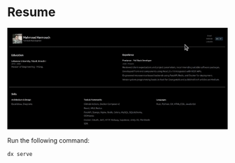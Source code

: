 # Resume

![demo](https://raw.githubusercontent.com/wiseaidev/resume/refs/heads/main/assets/demo.gif)

Run the following command:

```bash
dx serve
```
